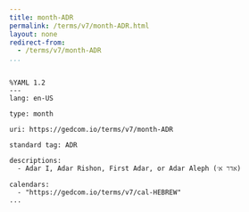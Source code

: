 ```yaml
---
title: month-ADR
permalink: /terms/v7/month-ADR.html
layout: none
redirect-from:
  - /terms/v7/month-ADR
...
```


```

%YAML 1.2
---
lang: en-US

type: month

uri: https://gedcom.io/terms/v7/month-ADR

standard tag: ADR

descriptions:
  - Adar I, Adar Rishon, First Adar, or Adar Aleph (אדר א׳)

calendars:
  - "https://gedcom.io/terms/v7/cal-HEBREW"
...

```
